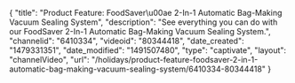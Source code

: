 {
    "title": "Product Feature: FoodSaver\u00ae 2-In-1 Automatic Bag-Making Vacuum Sealing System",
    "description": "See everything you can do with our FoodSaver 2-In-1 Automatic Bag-Making Vacuum Sealing System.",
    "channelid": "6410334",
    "videoid": "80344418",
    "date_created": "1479331351",
    "date_modified": "1491507480",
    "type": "captivate",
    "layout": "channelVideo",
    "url": "\/holidays\/product-feature-foodsaver-2-in-1-automatic-bag-making-vacuum-sealing-system\/6410334-80344418"
}